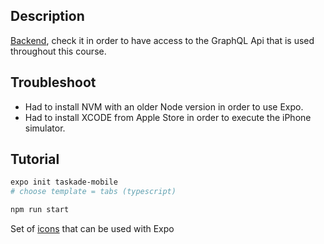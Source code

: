 ## Description

[Backend](https://github.com/bugasmarcondes/taskade-backend), check it in order to have access to the GraphQL Api that is used throughout this course.

## Troubleshoot

- Had to install NVM with an older Node version in order to use Expo.
- Had to install XCODE from Apple Store in order to execute the iPhone simulator.

## Tutorial

```bash
expo init taskade-mobile
# choose template = tabs (typescript)
```

```bash
npm run start
```

Set of [icons](http://icons.expo.fyi) that can be used with Expo
